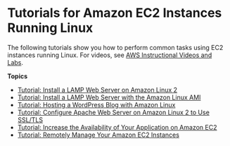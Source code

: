 # Tutorials for Amazon EC2 Instances Running Linux<a name="ec2-tutorials"></a>

The following tutorials show you how to perform common tasks using EC2 instances running Linux\. For videos, see [AWS Instructional Videos and Labs](https://aws.amazon.com/training/intro_series/)\.

**Topics**
+ [Tutorial: Install a LAMP Web Server on Amazon Linux 2](ec2-lamp-amazon-linux-2.md)
+ [Tutorial: Install a LAMP Web Server with the Amazon Linux AMI](install-LAMP.md)
+ [Tutorial: Hosting a WordPress Blog with Amazon Linux](hosting-wordpress.md)
+ [Tutorial: Configure Apache Web Server on Amazon Linux 2 to Use SSL/TLS](SSL-on-an-instance.md)
+ [Tutorial: Increase the Availability of Your Application on Amazon EC2](ec2-increase-availability.md)
+ [Tutorial: Remotely Manage Your Amazon EC2 Instances](tutorial_run_command.md)